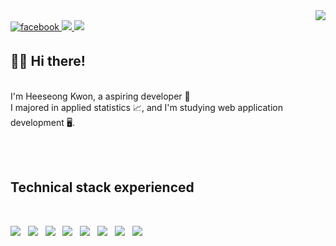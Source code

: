<div align="right">
<a href="https://hits.seeyoufarm.com"><img src="https://hits.seeyoufarm.com/api/count/incr/badge.svg?url=https%3A%2F%2Fgithub.com%2Fshiningcastle&count_bg=%233D87C8&title_bg=%23555555&icon=&icon_color=%23E7E7E7&title=Views&edge_flat=false"/></a>
</div>  
  
<a href="https://www.facebook.com/profile.php?id=100009176789375">
<img src=https://img.shields.io/badge/facebook-%232E87FB.svg?&style=for-the-badge&logo=facebook&logoColor=white alt=facebook style="margin-bottom: 5px;" />
</a>

<a href="https://velog.io/@shiningcastle">
<img src=https://img.shields.io/badge/Tech%20Blog-11B48A?style=for-the-badge&logo=Vimeo&logoColor=white&link=https://velog.io/@shiningcastle />
</a>

<a href="https://mail.google.com/mail/u/0/#inbox">
<img src=https://img.shields.io/badge/Gmail-d14836?style=for-the-badge&logo=Gmail&logoColor=white&link=mailto:harimkang4422@gmail.com />
</a>

## 👋🏻 Hi there!

<br>
I'm Heeseong Kwon, a aspiring developer 🌱 <br>
I majored in applied statistics 📈, and I'm studying web application development 🖥. 

<br><br>

## Technical stack experienced 

<br>

<p align="left">
<img src="https://img.shields.io/badge/-Python-3776AB?style=for-the-badge&logo=python&logoColor=white" /> &nbsp;
<img src="https://img.shields.io/badge/-Java-whitesmoke?style=for-the-badge&logo=java&logoColor=blue" /> &nbsp;
<img src="https://img.shields.io/badge/-Spring-6DB33F?style=for-the-badge&logo=spring&logoColor=white" /> &nbsp;
<img src="https://img.shields.io/badge/-JavaScript-FFFF00?style=for-the-badge&logo=javascript&logoColor=black" /> &nbsp;
<img src="https://img.shields.io/badge/-Vue.js-01DF3A?style=for-the-badge&logo=vue.js&logoColor=white" /> &nbsp;
<img src="https://img.shields.io/badge/-R-276DC3?style=for-the-badge&logo=r&logoColor=white" /> &nbsp;
<img src="https://img.shields.io/badge/-ElasticSearch-005571?style=for-the-badge&logo=elasticsearch&logoColor=white" /> &nbsp;
<img src="https://img.shields.io/badge/-Oracle-F80000?style=plastic&logo=oracle&logoColor=white" />
</p>

